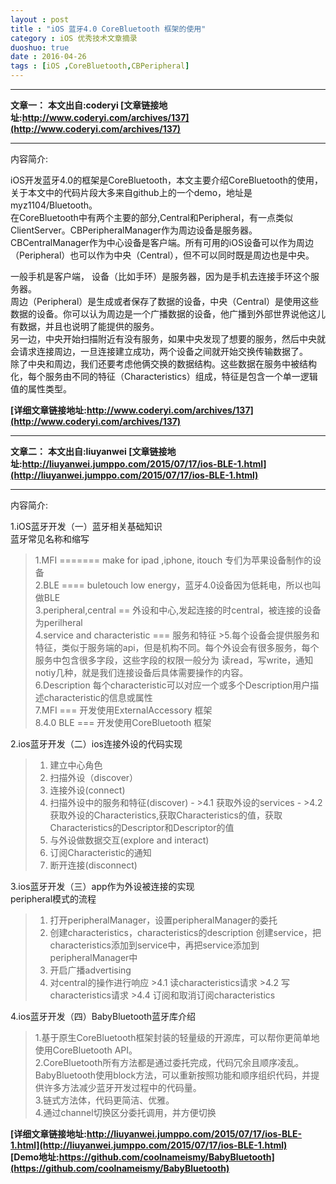 ```yaml
---
layout : post
title : "iOS 蓝牙4.0 CoreBluetooth 框架的使用"
category : iOS 优秀技术文章摘录
duoshuo: true
date : 2016-04-26
tags : [iOS ,CoreBluetooth,CBPeripheral]
---
```




***
**文章一：**
**本文出自:coderyi  [文章链接地址:http://www.coderyi.com/archives/137](http://www.coderyi.com/archives/137)**   
***
   
     
内容简介:      
   
  iOS开发蓝牙4.0的框架是CoreBluetooth，本文主要介绍CoreBluetooth的使用，关于本文中的代码片段大多来自github上的一个demo，地址是myz1104/Bluetooth。   
在CoreBluetooth中有两个主要的部分,Central和Peripheral，有一点类似ClientServer。CBPeripheralManager作为周边设备是服务器。CBCentralManager作为中心设备是客户端。所有可用的iOS设备可以作为周边（Peripheral）也可以作为中央（Central），但不可以同时既是周边也是中央。   

一般手机是客户端， 设备（比如手环）是服务器，因为是手机去连接手环这个服务器。   
周边（Peripheral）是生成或者保存了数据的设备，中央（Central）是使用这些数据的设备。你可以认为周边是一个广播数据的设备，他广播到外部世界说他这儿有数据，并且也说明了能提供的服务。   
另一边，中央开始扫描附近有没有服务，如果中央发现了想要的服务，然后中央就会请求连接周边，一旦连接建立成功，两个设备之间就开始交换传输数据了。      
除了中央和周边，我们还要考虑他俩交换的数据结构。这些数据在服务中被结构化，每个服务由不同的特征（Characteristics）组成，特征是包含一个单一逻辑值的属性类型。      


**[详细文章链接地址:http://www.coderyi.com/archives/137](http://www.coderyi.com/archives/137)**   



***
**文章二：**
**本文出自:liuyanwei  [文章链接地址:http://liuyanwei.jumppo.com/2015/07/17/ios-BLE-1.html](http://liuyanwei.jumppo.com/2015/07/17/ios-BLE-1.html)**   
***

内容简介: 

1.iOS蓝牙开发（一）蓝牙相关基础知识    
蓝牙常见名称和缩写       
>1.MFI ======= make for ipad ,iphone, itouch 专们为苹果设备制作的设备   
>2.BLE ==== buletouch low energy，蓝牙4.0设备因为低耗电，所以也叫做BLE   
>3.peripheral,central == 外设和中心,发起连接的时central，被连接的设备为perilheral   
>4.service and characteristic === 服务和特征    >5.每个设备会提供服务和特征，类似于服务端的api，但是机构不同。每个外设会有很多服务，每个服务中包含很多字段，这些字段的权限一般分为    读read，写write，通知notiy几种，就是我们连接设备后具体需要操作的内容。   
>6.Description 每个characteristic可以对应一个或多个Description用户描述characteristic的信息或属性   
>7.MFI === 开发使用ExternalAccessory 框架   
>8.4.0 BLE === 开发使用CoreBluetooth 框架   

2.ios蓝牙开发（二）ios连接外设的代码实现   
>1. 建立中心角色
>2. 扫描外设（discover）
>3. 连接外设(connect)
>4. 扫描外设中的服务和特征(discover)
    - >4.1 获取外设的services
    - >4.2 获取外设的Characteristics,获取Characteristics的值，获取Characteristics的Descriptor和Descriptor的值
>5. 与外设做数据交互(explore and interact)
>6. 订阅Characteristic的通知
>7. 断开连接(disconnect)

3.ios蓝牙开发（三）app作为外设被连接的实现      
peripheral模式的流程   

>1. 打开peripheralManager，设置peripheralManager的委托
>2. 创建characteristics，characteristics的description 创建service，把characteristics添加到service中，再把service添加到peripheralManager中
>3. 开启广播advertising
>4. 对central的操作进行响应
    >4.1 读characteristics请求
    >4.2 写characteristics请求
    >4.4 订阅和取消订阅characteristics
    
4.ios蓝牙开发（四）BabyBluetooth蓝牙库介绍   
>1.基于原生CoreBluetooth框架封装的轻量级的开源库，可以帮你更简单地使用CoreBluetooth API。   
>2.CoreBluetooth所有方法都是通过委托完成，代码冗余且顺序凌乱。BabyBluetooth使用block方法，可以重新按照功能和顺序组织代码，并提供许多方法减少蓝牙开发过程中的代码量。   
>3.链式方法体，代码更简洁、优雅。   
>4.通过channel切换区分委托调用，并方便切换   

**[详细文章链接地址:http://liuyanwei.jumppo.com/2015/07/17/ios-BLE-1.html](http://liuyanwei.jumppo.com/2015/07/17/ios-BLE-1.html)**   
**[Demo地址:https://github.com/coolnameismy/BabyBluetooth](https://github.com/coolnameismy/BabyBluetooth)**
